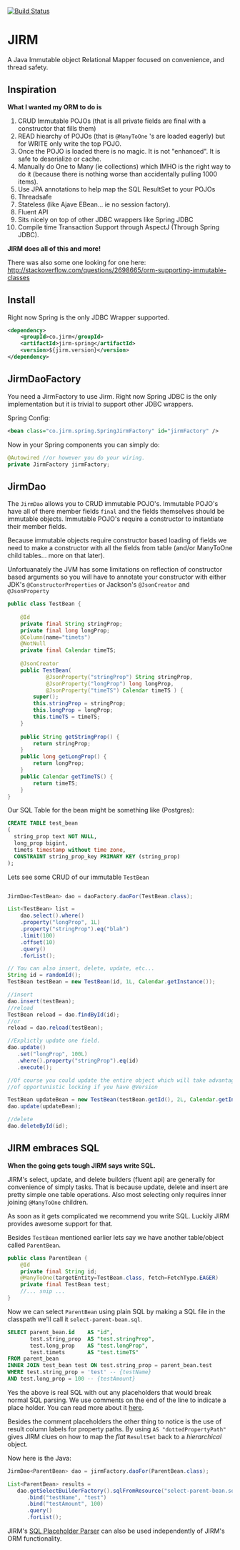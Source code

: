 [![Build Status](https://travis-ci.org/agentgt/jirm.png)](https://travis-ci.org/agentgt/jirm)

JIRM
====

A Java Immutable object Relational Mapper focused on convenience, and thread safety. 

Inspiration
-----------

**What I wanted my ORM to do is**

 1. CRUD Immutable POJOs (that is all private fields are final with a constructor that fills them)
 1. READ hiearchy of POJOs (that is `@ManyToOne` 's are loaded eagerly) but for WRITE only write the top POJO.
 1. Once the POJO is loaded there is no magic. It is not "enhanced". It is safe to deserialize or cache. 
 1. Manually do One to Many (ie collections) which IMHO is the right way to do it (because there is nothing worse than accidentally pulling 1000 items).
 1. Use JPA annotations to help map the SQL ResultSet to your POJOs
 1. Threadsafe
 1. Stateless (like Ajave EBean... ie no session factory).
 1. Fluent API
 1. Sits nicely on top of other JDBC wrappers like Spring JDBC
 1. Compile time Transaction Support through AspectJ (Through Spring JDBC).

**JIRM does all of this and more!**

There was also some one looking for one here:
http://stackoverflow.com/questions/2698665/orm-supporting-immutable-classes

Install
-------

Right now Spring is the only JDBC Wrapper supported.

```xml
<dependency>
    <groupId>co.jirm</groupId>
    <artifactId>jirm-spring</artifactId>
    <version>${jirm.version}</version>
</dependency>
```

JirmDaoFactory
--------------

You need a JirmFactory to use Jirm. Right now Spring JDBC is the only implementation but it is 
trivial to support other JDBC wrappers.

Spring Config:
```xml
<bean class="co.jirm.spring.SpringJirmFactory" id="jirmFactory" />
```

Now in your Spring components you can simply do:

```java
@Autowired //or however you do your wiring.
private JirmFactory jirmFactory;
```


JirmDao
-------

The `JirmDao` allows you to CRUD immutable POJO's. Immutable POJO's have all of there member fields 
`final` and the fields themselves should be immutable objects. Immutable POJO's require a constructor to instantiate
their member fields.

Because immutable objects require constructor based loading of fields we need to make a constructor with all the 
fields from table (and/or ManyToOne child tables... more on that later).

Unfortuanately the JVM has some limitations on reflection of constructor based arguments so you will have to annotate
your constructor with either JDK's `@ConstructorProperties` or Jackson's `@JsonCreator` and `@JsonProperty`

```java
public class TestBean {
    
    @Id
    private final String stringProp;
    private final long longProp;
    @Column(name="timets")
    @NotNull
    private final Calendar timeTS;
    
    @JsonCreator
    public TestBean(
            @JsonProperty("stringProp") String stringProp, 
            @JsonProperty("longProp") long longProp,
            @JsonProperty("timeTS") Calendar timeTS ) {
        super();
        this.stringProp = stringProp;
        this.longProp = longProp;
        this.timeTS = timeTS;
    }
    
    public String getStringProp() {
        return stringProp;
    }
    public long getLongProp() {
        return longProp;
    }
    public Calendar getTimeTS() {
        return timeTS;
    }
}
```
Our SQL Table for the bean might be something like (Postgres):

```sql
CREATE TABLE test_bean
(
  string_prop text NOT NULL,
  long_prop bigint,
  timets timestamp without time zone,
  CONSTRAINT string_prop_key PRIMARY KEY (string_prop)
);
```

Lets see some CRUD of our immutable `TestBean`

```java

JirmDao<TestBean> dao = daoFactory.daoFor(TestBean.class);

List<TestBean> list = 
    dao.select().where()
    .property("longProp", 1L)
    .property("stringProp").eq("blah")
    .limit(100)
    .offset(10)
    .query()
    .forList();

// You can also insert, delete, update, etc...
String id = randomId();
TestBean testBean = new TestBean(id, 1L, Calendar.getInstance());

//insert
dao.insert(testBean);
//reload
TestBean reload = dao.findById(id);
//or
reload = dao.reload(testBean);

//Explictly update one field.
dao.update()
   .set("longProp", 100L)
   .where().property("stringProp").eq(id)
   .execute();

//Of course you could update the entire object which will take advantage 
//of opportunistic locking if you have @Version

TestBean updateBean = new TestBean(testBean.getId(), 2L, Calendar.getInstance());
dao.update(updateBean);

//delete
dao.deleteById(id);

```

JIRM embraces SQL
-----------------

**When the going gets tough JIRM says write SQL.** 

JIRM's select, update, and delete builders (fluent api) are generally for convenience of simply tasks.
That is because update, delete and insert are pretty simple one table operations.
Also most selecting only requires inner joining `@ManyToOne` children.

As soon as it gets complicated we recommend you write SQL. Luckily JIRM provides awesome support for that.

Besides `TestBean` mentioned earlier lets say we have another table/object called `ParentBean`.
```java
public class ParentBean {
    @Id
    private final String id;
    @ManyToOne(targetEntity=TestBean.class, fetch=FetchType.EAGER)
    private final TestBean test;
    //... snip ...
}
```

Now we can select `ParentBean` using plain SQL by making a SQL file in the classpath we'll call it `select-parent-bean.sql`.

```sql
SELECT parent_bean.id    AS "id", 
       test.string_prop  AS "test.stringProp", 
       test.long_prop    AS "test.longProp",
       test.timets       AS "test.timeTS"
FROM parent_bean 
INNER JOIN test_bean test ON test.string_prop = parent_bean.test 
WHERE test.string_prop = 'test' -- {testName}
AND test.long_prop = 100 -- {testAmount}
```

Yes the above is real SQL with out any placeholders that would break normal SQL parsing.
We use comments on the end of the line to indicate a place holder. You can read more about it
[here](https://github.com/agentgt/jirm/tree/master/jirm-core/README.md).

Besides the comment placeholders the other thing to notice is the use of result column labels for property paths.
By using `AS "dottedPropertyPath"` gives JIRM clues on how to map the *flat* `ResultSet` back to a *hierarchical* object. 

Now here is the Java:

```java
JirmDao<ParentBean> dao = jirmFactory.daoFor(ParentBean.class);

List<ParentBean> results = 
   dao.getSelectBuilderFactory().sqlFromResource("select-parent-bean.sql")
      .bind("testName", "test")
      .bind("testAmount", 100)
      .query()
      .forList();
```
 
JIRM's [SQL Placeholder Parser](https://github.com/agentgt/jirm/tree/master/jirm-core/README.md) 
can also be used independently of JIRM's ORM functionality.


